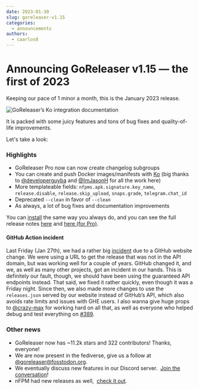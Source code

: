```yaml
---
date: 2023-01-30
slug: goreleaser-v1.15
categories:
  - announcements
authors:
  - caarlos0
---
```


# Announcing GoReleaser v1.15 — the first of 2023

Keeping our pace of 1 minor a month, this is the January 2023 release.

<!-- more -->

![GoReleaser’s Ko integration documentation](https://carlosbecker.com/posts/goreleaser-v1.15/img.png)

It is packed with some juicy features and tons of bug fixes and quality-of-life
improvements.

Let's take a look:

### Highlights

- GoReleaser Pro now can now create changelog subgroups
- You can create and push Docker images/manifests with [Ko](https://ko.build/)
  (big thanks to [@developerguyba](https://twitter.com/developerguyba) and
  [@ImJasonH](https://twitter.com/ImJasonH) for all the work here)
- More templateable fields: `nfpms.apk.signature.key_name`, `release.disable`,
  `release.skip_upload`, `snaps.grade`, `telegram.chat_id`
- Deprecated `--clean` in favor of `--clean`
- As always, a lot of bug fixes and documentation improvements

You can [install][] the same way you always do, and you can see the full release
notes [here][oss-rel] and [here (for Pro)][pro-rel].

[install]: https://goreleaser.com/install
[pro-rel]: https://github.com/weyfonk/goreleaser-pro/releases/tag/v1.15.0-pro
[oss-rel]: https://github.com/weyfonk/goreleaser/releases/tag/v1.15.0

#### GitHub Action incident

Last Friday (Jan 27th), we had a rather big
[incident](https://github.com/weyfonk/goreleaser-action/pull/389) due to a
GitHub website change. We were using a URL to get the release that was not in
the API domain, but was working well for a couple of years. GitHub changed it,
and we, as well as many other projects, got an incident in our hands. This is
definitely our fault, though, we should have been using the guaranteed API
endpoints instead. That said, we fixed it rather quickly, even though it was a
Friday night. Since then, we also made more changes to use the `releases.json`
served by our website instead of GitHub’s API, which also avoids rate limits and
issues with GHE users. I also wanna give huge props to
[@crazy-max](https://github.com/crazy-max) for working hard on all that, as well
as everyone who helped debug and test everything on
[#389](https://github.com/weyfonk/goreleaser-action/pull/389).

### Other news

- GoReleaser now has ~11.2k stars and 322 contributors! Thanks, everyone!
- We are now present in the fediverse, give us a follow at
  [@goreleaser@fosstodon.org](https://fosstodon.org/@goreleaser).
- We eventually discuss new features in our Discord server. 
  [Join the conversation](https://goreleaser.com/discord)!
- nFPM had new releases as well, 
  [check it out](https://github.com/goreleaser/nfpm/releases).
